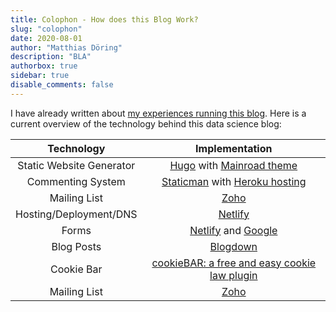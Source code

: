 ```yaml
---
title: Colophon - How does this Blog Work?
slug: "colophon"
date: 2020-08-01
author: "Matthias Döring"
description: "BLA"
authorbox: true
sidebar: true
disable_comments: false
--- 
```

I have already written about [my experiences running this blog](https://support.rbind.io/2018/11/12/data-science-blog/).
Here is a current overview of the technology behind this data science blog:

|        Technology        |                                        Implementation                                       |
|:------------------------:|:-------------------------------------------------------------------------------------------:|
| Static Website Generator |        [Hugo](/tags/hugo/) with [Mainroad theme](https://github.com/Vimux/Mainroad/)        |
|     Commenting System    | [Staticman](/post/other/staticman_comments/) with [Heroku hosting](https://www.heroku.com/) |
|       Mailing List       |                                [Zoho](https://www.zoho.com/)                                |
|  Hosting/Deployment/DNS  |                              [Netlify](https://www.netlify.com)                             |
|           Forms          |           [Netlify](https://www.netlify.com) and [Google](https://www.google.com)           |
|        Blog Posts        |                       [Blogdown](https://bookdown.org/yihui/blogdown/)                      |
|  Cookie Bar              | [cookieBAR: a free and easy cookie law plugin](https://cookie-bar.eu)                       |
| Mailing List             | [Zoho](https://www.zoho.com)                                                                |


